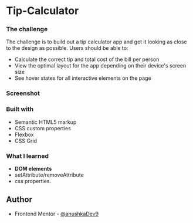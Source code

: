 # Tip-Calculator
### The challenge
The  challenge is to build out a tip calculator app and get it looking as close to the design as possible.
Users should be able to:
- Calculate the correct tip and total cost of the bill per person
- View the optimal layout for the app depending on their device's screen size
- See hover states for all interactive elements on the page
### Screenshot
### Built with
- Semantic HTML5 markup
- CSS custom properties
- Flexbox
- CSS Grid
### What I learned
- **DOM elements**<br/>
- setAttribute/removeAttribute<br/>
- css properties.
## Author
- Frontend Mentor - [@anushkaDev9]([https://www.frontendmentor.io/profile/yourusername](https://www.frontendmentor.io/profile/anushkaDev9))
